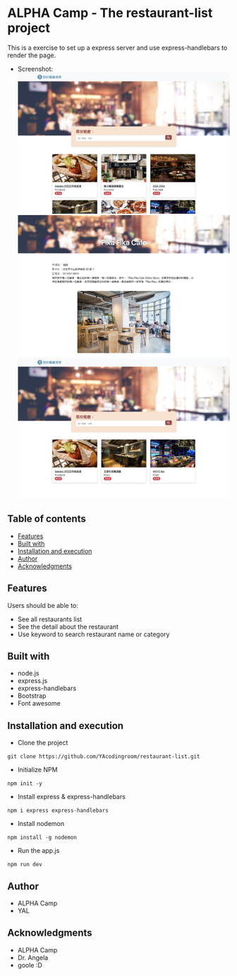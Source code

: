 # ALPHA Camp - The restaurant-list project

This is a exercise to set up a express server and use express-handlebars to render the page.

- Screenshot:
  ![index page](screenshot/index-page.png)
  ![detail page](screenshot/detail-page.png)
  ![search page](screenshot/search-page.png)

## Table of contents

- [Features](#features)
- [Built with](#built-with)
- [Installation and execution](#installation-and-execution)
- [Author](#author)
- [Acknowledgments](#acknowledgments)

## Features

Users should be able to:

- See all restaurants list
- See the detail about the restaurant
- Use keyword to search restaurant name or category

## Built with

- node.js
- express.js
- express-handlebars
- Bootstrap
- Font awesome

## Installation and execution

- Clone the project

```Shell
git clone https://github.com/YAcodingroom/restaurant-list.git
```

- Initialize NPM

```Shell
npm init -y
```

- Install express & express-handlebars

```Shell
npm i express express-handlebars
```

- Install nodemon

```Shell
npm install -g nodemon
```

- Run the app.js

```Shell
npm run dev
```

## Author

- ALPHA Camp
- YAL

## Acknowledgments

- ALPHA Camp
- Dr. Angela
- goole :D
